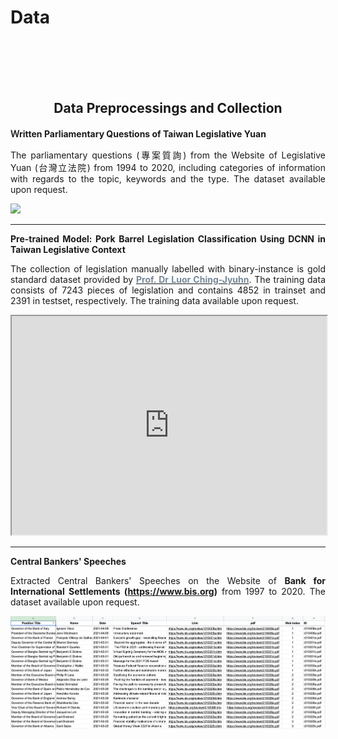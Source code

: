 # Data


<br/><br/><br/><br/>



<div style="text-align: center">

## Data Preprocessings and Collection

</div>

**Ｗritten Parliamentary Questions of Taiwan Legislative Yuan**

<div style="text-align: justify">

The parliamentary questions  (專案質詢) from the Website of Legislative Yuan (台灣立法院) from 1994 to 2020, 
including categories of information with regards to the topic, keywords and the type.  The dataset available upon request. 


<img src="https://raw.githack.com/davidycliao/figures/master/dataimage.png">

</div>

---



<div style="text-align: justify">

**Pre-trained Model: Pork Barrel Legislation Classification Using DCNN in Taiwan Legislative Context**   

The collection of legislation manually labelled with binary-instance is gold standard dataset provided 
by [<span style="color:#778899"> **Prof. Dr Luor Ching-Jyuhn**</span>](https://pa.ntpu.edu.tw/teacher_detail/74).
 The training data consists of 7243 pieces of legislation and contains 4852 in trainset and 2391 in testset, respectively. The training data available upon request. 

<p align="center">
<iframe
  src="https://davidycliao.github.io/PorkCNN/"
  style="width:100%; height:350px;"
></iframe>
</p>


</div>


---

</div>

**Central Bankers' Speeches**

<div style="text-align: justify">

Extracted Central Bankers' Speeches on the Website of **Bank for International Settlements (https://www.bis.org)** from 1997 to 2020. 
The dataset available upon request. 


<img src="https://github.com/davidycliao/davidycliao.github.io/blob/main/images/dataimage2.png">

</div>

<br/><br/>

